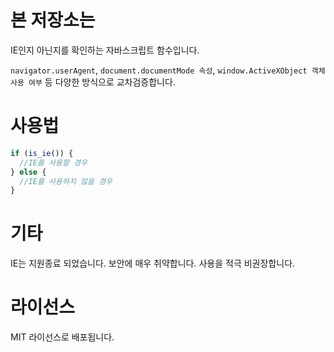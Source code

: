 # 본 저장소는
IE인지 아닌지를 확인하는 자바스크립트 함수입니다.

`navigator.userAgent`, `document.documentMode 속성`, `window.ActiveXObject 객체 사용 여부` 등 다양한 방식으로 교차검증합니다.

# 사용법
```javascript
if (is_ie()) {
  //IE를 사용할 경우
} else {
  //IE를 사용하지 않을 경우
}
```

# 기타
IE는 지원종료 되었습니다. 보안에 매우 취약합니다. 사용을 적극 비권장합니다.

# 라이선스
MIT 라이선스로 배포됩니다.